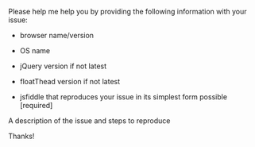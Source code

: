 Please help me help you by providing the following information with your issue:

- browser name/version
- OS name
- jQuery version if not latest
- floatThead version if not latest

- jsfiddle that reproduces your issue in its simplest form possible [required]


A description of the issue and steps to reproduce


Thanks!
